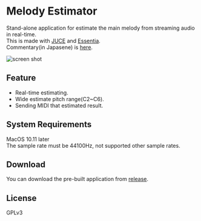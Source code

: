 # Melody Estimator  
Stand-alone application for estimate the main melody from streaming audio in real-time.  
This is made with [JUCE](https://github.com/WeAreROLI/JUCE) and [Essentia](https://github.com/MTG/essentia).  
Commentary(in Japasene) is [here](https://qiita.com/AkiyukiOkayasu/items/7b5a0671cbfc8e704590).  

![screen shot](https://github.com/AkiyukiOkayasu/MelodyEstimator/blob/master/screenshot.png)  

## Feature  
- Real-time estimating.
- Wide estimate pitch range(C2~C6).
- Sending MIDI that estimated result.

## System Requirements    
MacOS 10.11 later  
The sample rate must be 44100Hz, not supported other sample rates.

## Download  
You can download the pre-built application from [release](https://github.com/AkiyukiOkayasu/MelodyEstimator/releases).

## License  
GPLv3
